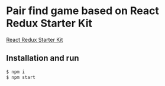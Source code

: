 # Pair find game based on React Redux Starter Kit

[React Redux Starter Kit](https://github.com/davezuko/react-redux-starter-kit)

## Installation and run

```bash
$ npm i 
$ npm start
```

